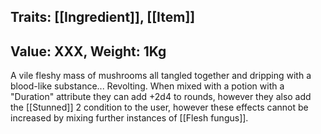 ## Traits: [[Ingredient]], [[Item]]
## Value: XXX, Weight: 1Kg

A vile fleshy mass of mushrooms all tangled together and dripping with a blood-like substance... Revolting.
When mixed with a potion with a "Duration" attribute they can add +2d4 to rounds, however they also add the [[Stunned]] 2 condition to the user, however these effects cannot be increased by mixing further instances of [[Flesh fungus]].